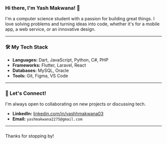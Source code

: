
### Hi there, I'm Yash Makwana! 👋

I'm a computer science student with a passion for building great things. I love solving problems and turning ideas into code, whether it's for a mobile app, a web service, or an innovative design.

---

### 🛠️ My Tech Stack

* **Languages:** Dart, JavaScript, Python, C#, PHP
* **Frameworks:** Flutter, Laravel, React
* **Databases:** MySQL, Oracle
* **Tools:** Git, Figma, VS Code

---

### 🚀 Let's Connect!

I'm always open to collaborating on new projects or discussing tech.

* **LinkedIn:** [linkedin.com/in/yashhmakwana03](https://www.linkedin.com/in/yashmakwana03/)
* **Email:** `yashmakwana2275@gmail.com`

---


###

Thanks for stopping by!

###





